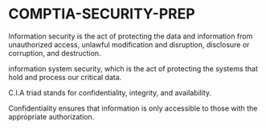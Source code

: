 # COMPTIA-SECURITY-PREP

Information security is the act of protecting the data and information from unauthorized access, unlawful modification and disruption, disclosure or corruption, and destruction.

information system security, which is the act of protecting the systems that hold and process our critical data. 

C.I.A triad stands for confidentiality, integrity, and availability.

Confidentiality ensures that information is only accessible to those with the appropriate authorization.
